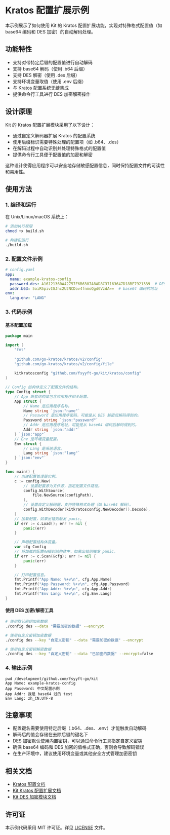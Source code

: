  # Kratos 配置扩展示例

本示例展示了如何使用 Kit 的 Kratos 配置扩展功能，实现对特殊格式配置值（如 base64 编码和 DES 加密）的自动解码处理。

## 功能特性

- 支持对带特定后缀的配置值进行自动解码
- 支持 base64 解码（使用 .b64 后缀）
- 支持 DES 解密（使用 .des 后缀）
- 支持环境变量取值（使用 .env 后缀）
- 与 Kratos 配置系统无缝集成
- 提供命令行工具进行 DES 加密解密操作

## 设计原理

Kit 的 Kratos 配置扩展模块采用了以下设计：

- 通过自定义解码器扩展 Kratos 的配置系统
- 使用后缀标识需要特殊处理的配置项（如 .b64、.des）
- 在解码过程中自动识别并处理特殊格式的配置值
- 提供命令行工具便于配置值的加密和解密

这种设计使得应用程序可以安全地存储敏感配置信息，同时保持配置文件的可读性和易用性。

## 使用方法

### 1. 编译和运行

在 Unix/Linux/macOS 系统上：

```bash
# 添加执行权限
chmod +x build.sh

# 构建和运行
./build.sh
```

### 2. 配置文件示例

```yaml
# config.yaml
app:
  name: example-kratos-config
  password.des: A16121360A42757F6B6307A8AD8C37163647D18BE7921339  # DES 加密的密码
  addr.b63: 5oiR5pivIGJhc2U2NCDov4fnmoQgdGVzdA==  # base64 编码的地址
env:
  lang.env: "LANG"
```

### 3. 代码示例

#### 基本配置加载

```go
package main

import (
    "fmt"
    
    "github.com/go-kratos/kratos/v2/config"
    "github.com/go-kratos/kratos/v2/config/file"
    
    kitkratosconfig "github.com/fsyyft-go/kit/kratos/config"
)

// Config 结构体定义了配置文件的结构。
type Config struct {
	// App 嵌套结构体包含应用程序相关配置。
	App struct {
		// Name 是应用程序名称。
		Name string `json:"name"`
		// Password 是应用程序密码，可能是从 DES 解密后解码得到的。
		Password string `json:"password"`
		// Addr 是应用程序地址，可能是从 base64 编码后解码得到的。
		Addr string `json:"addr"`
	} `json:"app"`
	// Env 是环境变量配置。
	Env struct {
		// Lang 是系统语言。
		Lang string `json:"lang"`
	} `json:"env"`
}

func main() {
    // 创建配置管理器实例。
	c := config.New(
		// 设置配置源为文件源，指定配置文件路径。
		config.WithSource(
			file.NewSource(configPath),
		),
		// 设置自定义解码器，支持特殊格式处理（如 base64 解码）。
		config.WithDecoder(kitkratosconfig.NewDecoder().Decode),
	)
	// 加载配置，如果出错则触发 panic。
	if err := c.Load(); err != nil {
		panic(err)
	}

	// 声明配置结构体变量。
	var cfg Config
	// 将加载的配置扫描到结构体中，如果出错则触发 panic。
	if err := c.Scan(&cfg); err != nil {
		panic(err)
	}

	// 打印配置信息。
	fmt.Printf("App Name: %+v\n", cfg.App.Name)
	fmt.Printf("App Password: %+v\n", cfg.App.Password)
	fmt.Printf("App Addr: %+v\n", cfg.App.Addr)
	fmt.Printf("Env Lang: %+v\n", cfg.Env.Lang)
}
```

#### 使用 DES 加密/解密工具

```bash
# 使用默认密钥加密数据
./config des --data "需要加密的数据" --encrypt

# 使用自定义密钥加密数据
./config des --key "自定义密钥" --data "需要加密的数据" --encrypt

# 使用自定义密钥解密数据
./config des --key "自定义密钥" --data "已加密的数据" --encrypt=false
```

### 4. 输出示例

```
pwd /development/github.com/fsyyft-go/kit
App Name: example-kratos-config
App Password: 中文配置示例
App Addr: 我是 base64 过的 test
Env Lang: zh_CN.UTF-8
```

## 注意事项

- 配置键名需要使用特定后缀（.b64、.des、.env）才能触发自动解码
- 解码后的值会存储在去除后缀的键名下
- DES 加密默认使用内置密钥，可以通过命令行工具指定自定义密钥
- 确保 base64 编码和 DES 加密的值格式正确，否则会导致解码错误
- 在生产环境中，建议使用环境变量或其他安全方式管理加密密钥

## 相关文档

- [Kratos 配置文档](https://go-kratos.dev/docs/component/config/)
- [Kit Kratos 配置扩展文档](../../kratos/config/README.md)
- [Kit DES 加密模块文档](../../crypto/des/README.md)

## 许可证

本示例代码采用 MIT 许可证。详见 [LICENSE](../../../LICENSE) 文件。